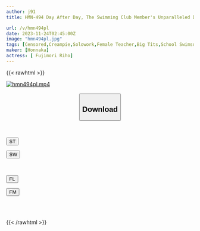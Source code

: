 ```yaml
---
author: j91
title: HMN-494 Day After Day, The Swimming Club Member's Unparalleled Dick Is Aroused By The Temptation Of Her Longed-for Big-breasted Female Teacher Riho-sensei's Unconscious Breasts.Riho Fujimori Riho Fujimori

url: /v/hmn494pl
date: 2023-11-24T02:45:00Z
image: "hmn494pl.jpg"
tags: [Censored,Creampie,Solowork,Female Teacher,Big Tits,School Swimsuit	 ]
maker: [Honnaka]
actress: [ Fujimori Riho]
---
```



{{< rawhtml >}}

<div class="video" data-videoid="oGvpbLqlyzu3qZ">
    <a href="javascript:;">
        <img src="/v/hmn494pl/hmn494pl.jpg" width="WIDTH" height="HEIGHT" alt="hmn494pl.mp4" loading="lazy">
    </a>
</div>

<script type="text/javascript" src="https://j91.asia/asset/on-demand-st.js"></script>

<br>
  <link rel="stylesheet" href="https://j91.asia/asset/bs5.css">
  
  <center>
  <button class="btn btn-primary" type="button" data-bs-toggle="collapse" data-bs-target=".multi-collapse" aria-expanded="false" aria-controls="multiCollapseExample1 multiCollapseExample2"><h2>Download</h2></button></center>
</p>
<div class="row">
  <div class="col">
    <div class="collapse multi-collapse" id="multiCollapseExample1">
      <div class="card card-body">
	      	      <br>
<div class="buttons">  
<p><a href="https://streamtape.to/v/oGvpbLqlyzu3qZ" target="_blank"><button class="btn-hover color-3"><i class="fa fa-download"></i> ST</button></a></p>
<p><a href="https://flaswish.com/3yipjtvtcig5" target="_blank"><button class="btn-hover color-2"><i class="fa fa-download"></i> SW</button></a></p></div>
    </div>
  </div>
</div>
  <div class="col">
    <div class="collapse multi-collapse" id="multiCollapseExample2">
      <div class="card card-body">
	      <br>
<div class="buttons">
<p><a href="javascript:;" target="_blank"><button class="btn-hover color-9"><i class="fa fa-download"></i> FL</button></a></p>
<p><a href="javascript:;" target="_blank"><button class="btn-hover color-8"><i class="fa fa-download"></i> FM</button></a></p></div>
<br><br>
      </div>
    </div>
  </div>
</div>

{{< /rawhtml >}}
